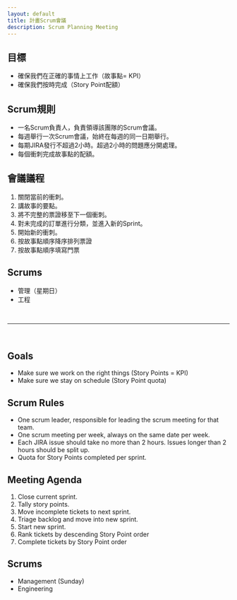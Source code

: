 ```yaml
---
layout: default
title: 計畫Scrum會議
description: Scrum Planning Meeting
---
```


## 目標

* 確保我們在正確的事情上工作（故事點= KPI）
* 確保我們按時完成（Story Point配額）

## Scrum規則

* 一名Scrum負責人，負責領導該團隊的Scrum會議。
* 每週舉行一次Scrum會議，始終在每週的同一日期舉行。
* 每期JIRA發行不超過2小時。超過2小時的問題應分開處理。
* 每個衝刺完成故事點的配額。

## 會議議程

1. 關閉當前的衝刺。
1. 講故事的要點。
1. 將不完整的票證移至下一個衝刺。
1. 對未完成的訂單進行分類，並進入新的Sprint。
1. 開始新的衝刺。
1. 按故事點順序降序排列票證
1. 按故事點順序填寫門票

## Scrums

* 管理（星期日）
* 工程

<br>

---

<br>

## Goals

* Make sure we work on the right things (Story Points = KPI)
* Make sure we stay on schedule (Story Point quota)

## Scrum Rules

* One scrum leader, responsible for leading the scrum meeting for that team.
* One scrum meeting per week, always on the same date per week.
* Each JIRA issue should take no more than 2 hours. Issues longer than 2 hours should be split up.
* Quota for Story Points completed per sprint.

## Meeting Agenda

1. Close current sprint.
1. Tally story points.
1. Move incomplete tickets to next sprint.
1. Triage backlog and move into new sprint.
1. Start new sprint.
1. Rank tickets by descending Story Point order
1. Complete tickets by Story Point order

## Scrums

* Management (Sunday)
* Engineering